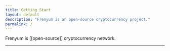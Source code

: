 ```yaml
---
title: Getting Start
layout: default
description: "Frenyum is an open-source cryptocurrency project." 
permalink: /
---
```


Frenyum is [[open-source]] cryptocurrency network.


----
